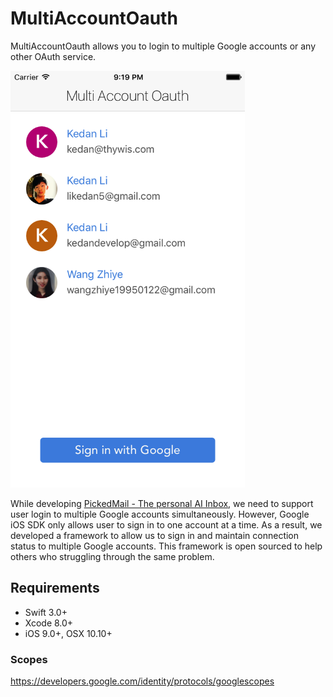 # MultiAccountOauth

MultiAccountOauth allows you to login to multiple Google accounts or any other OAuth service. 

<img src="img/screenshot.png" width="375" height="667"/>

While developing [PickedMail - The personal AI Inbox](https://itunes.apple.com/us/app/pickedmail/id1244830423?mt=8), we need to support user login to multiple Google accounts simultaneously. However, Google iOS SDK only allows user to sign in to one account at a time. As a result, we developed a framework to allow us to sign in and maintain connection status to multiple Google accounts. This framework is open sourced to help others who struggling through the same problem.

## Requirements
* Swift 3.0+
* Xcode 8.0+
* iOS 9.0+, OSX 10.10+


### Scopes
https://developers.google.com/identity/protocols/googlescopes

